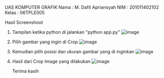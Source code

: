UAS KOMPUTER GRAFIK
Nama : M. Dafit Apriansyah
NIM : 201011402102
Kelas : 06TPLE005

Hasil Screenshoot
1. Tampilan ketika python di jalankan "python app.py"
   ![image](https://github.com/mdafitapriansyah/UAS-Komputer-Grafik/assets/121091829/54c81b58-d131-46cd-a18a-5b07805b73f2)
2. Pilih gambar yang ingin di Crop
   ![image](https://github.com/mdafitapriansyah/UAS-Komputer-Grafik/assets/121091829/9eec2511-1f80-4d22-b43f-9386eb252ad1)
3. Kemudian pilih posisi dan ukuran gambar yang di inginkan
   ![image](https://github.com/mdafitapriansyah/UAS-Komputer-Grafik/assets/121091829/cbebee50-511e-4097-9660-1df928119abb)
4. Hasil dari Crop Image yang dilakukan
   ![image](https://github.com/mdafitapriansyah/UAS-Komputer-Grafik/assets/121091829/523918fb-56ae-4b67-ae14-2c3e4ac1878e)

   Terima kasih

